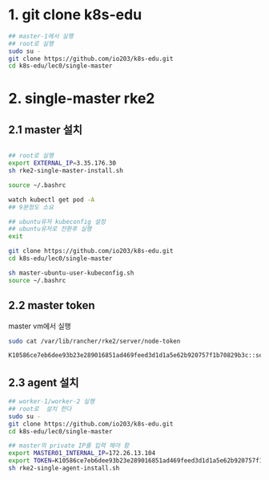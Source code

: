 # 1.  git clone k8s-edu
```bash
## master-1에서 실행
## root로 실행
sudo su -
git clone https://github.com/io203/k8s-edu.git
cd k8s-edu/lec0/single-master
```

# 2. single-master rke2

## 2.1 master 설치
```bash

## root로 실행  
export EXTERNAL_IP=3.35.176.30
sh rke2-single-master-install.sh

source ~/.bashrc

watch kubectl get pod -A
## 9분정도 소요

## ubuntu유저 kubeconfig 설정
## ubuntu유저로 전환후 실행
exit

git clone https://github.com/io203/k8s-edu.git
cd k8s-edu/lec0/single-master

sh master-ubuntu-user-kubeconfig.sh
source ~/.bashrc
```

## 2.2 master token  

master vm에서 실행  
```sh
sudo cat /var/lib/rancher/rke2/server/node-token

K10586ce7eb6dee93b23e289016851ad469feed3d1d1a5e62b920757f1b70829b3c::server:2ba5352b2b39f07426f32886111d805f

```

## 2.3 agent 설치
```sh
## worker-1/worker-2 실행 
## root로  설치 한다 
sudo su -
git clone https://github.com/io203/k8s-edu.git
cd k8s-edu/lec0/single-master

## master의 private IP를 입력 해야 함 
export MASTER01_INTERNAL_IP=172.26.13.104
export TOKEN=K10586ce7eb6dee93b23e289016851ad469feed3d1d1a5e62b920757f1b70829b3c::server:2ba5352b2b39f07426f32886111d805f
sh rke2-single-agent-install.sh

```

